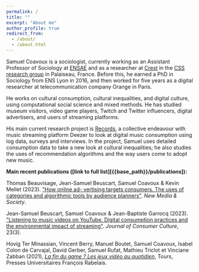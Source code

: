 ```yaml
---
permalink: /
title: ""
excerpt: "About me"
author_profile: true
redirect_from:
  - /about/
  - /about.html
---
```


Samuel Coavoux is a sociologist, currently working as an Assistant Professor of Sociology at [ENSAE](https://ensae.fr) and as a researcher at [Crest](https://crest.science) in the [CSS research group](https://www.css.cnrs.fr/) in Palaiseau, France. Before this, he earned a PhD in Sociology from ENS Lyon in 2016, and then worked for five years as a digital researcher at telecommunication company Orange in Paris.

He works on cultural consumption, cultural inequalities, and digital culture, using computational social science and mixed methods. He has studied museum visitors, video game players, Twitch and Twitter influencers, digital advertisers, and users of streaming platforms.

His main current research project is [Records](https://records.huma-num.fr/), a collective endeavour with music streaming platform Deezer to look at digital music consumption using log data, surveys and interviews. In the project, Samuel uses detailed consumption data to take a new look at cultural inequalities; he also studies the uses of recommendation algorithms and the way users come to adopt new music.


**Main recent publications ([link to full list][{{base_path}}/publications]):**

Thomas Beauvisage, Jean-Samuel Beuscart, Samuel Coavoux & Kevin Mellet (2023). ["How online ad-
vertising targets consumers. The uses of categories and algorithmic tools by audience planners"](https://journals.sagepub.com/doi/10.1177/14614448221146174). *New Media & Society*.

Jean-Samuel Beuscart, Samuel Coavoux & Jean-Baptiste Garrocq (2023). ["Listening to music videos on
YouTube. Digital consumption practices and the environmental impact of streaming"](https://journals.sagepub.com/doi/full/10.1177/14695405221133266). *Journal of Consumer Culture*, 23(3).

Hovig Ter Minassian, Vincent Berry, Manuel Boutet, Samuel Coavoux, Isabel Colon de Carvajal, David Gerber, Samuel Rufat, Mathieu Triclot et Vinciane Zabban (2021), [*La fin du game ? Les jeux vidéo au quotidien*](https://pufr-editions.fr/produit/la-fin-du-game/), Tours, Presses Universitaires François Rabelais.





